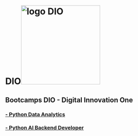 # DIO<img src="https://github.com/elnataoliveira/dio-desafio-dataproc/blob/main/DIO.png" alt="logo DIO" width="250"/>
## Bootcamps DIO - Digital Innovation One
### [ - Python Data Analytics](https://github.com/elnataoliveira/DIO/tree/main/Python%Data%20Analytics)
### [ - Python AI Backend Developer](https://github.com/elnataoliveira/DIO/tree/main/Python%20AI%20Backend%20Developer)
